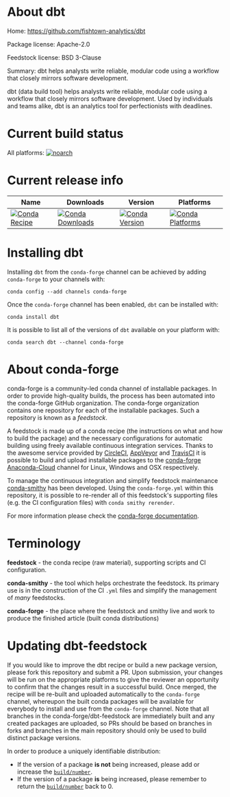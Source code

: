 About dbt
=========

Home: https://github.com/fishtown-analytics/dbt

Package license: Apache-2.0

Feedstock license: BSD 3-Clause

Summary: dbt helps analysts write reliable, modular code using a workflow that closely mirrors software development.

dbt (data build tool) helps analysts write reliable, modular code
using a workflow that closely mirrors software development. Used
by individuals and teams alike, dbt is an analytics tool for
perfectionists with deadlines.


Current build status
====================

All platforms:
[![noarch](https://img.shields.io/circleci/project/github/conda-forge/dbt-feedstock/master.svg?label=noarch)](https://circleci.com/gh/conda-forge/dbt-feedstock)

Current release info
====================

| Name | Downloads | Version | Platforms |
| --- | --- | --- | --- |
| [![Conda Recipe](https://img.shields.io/badge/recipe-dbt-green.svg)](https://anaconda.org/conda-forge/dbt) | [![Conda Downloads](https://img.shields.io/conda/dn/conda-forge/dbt.svg)](https://anaconda.org/conda-forge/dbt) | [![Conda Version](https://img.shields.io/conda/vn/conda-forge/dbt.svg)](https://anaconda.org/conda-forge/dbt) | [![Conda Platforms](https://img.shields.io/conda/pn/conda-forge/dbt.svg)](https://anaconda.org/conda-forge/dbt) |

Installing dbt
==============

Installing `dbt` from the `conda-forge` channel can be achieved by adding `conda-forge` to your channels with:

```
conda config --add channels conda-forge
```

Once the `conda-forge` channel has been enabled, `dbt` can be installed with:

```
conda install dbt
```

It is possible to list all of the versions of `dbt` available on your platform with:

```
conda search dbt --channel conda-forge
```


About conda-forge
=================

conda-forge is a community-led conda channel of installable packages.
In order to provide high-quality builds, the process has been automated into the
conda-forge GitHub organization. The conda-forge organization contains one repository
for each of the installable packages. Such a repository is known as a *feedstock*.

A feedstock is made up of a conda recipe (the instructions on what and how to build
the package) and the necessary configurations for automatic building using freely
available continuous integration services. Thanks to the awesome service provided by
[CircleCI](https://circleci.com/), [AppVeyor](http://www.appveyor.com/)
and [TravisCI](https://travis-ci.org/) it is possible to build and upload installable
packages to the [conda-forge](https://anaconda.org/conda-forge)
[Anaconda-Cloud](http://docs.anaconda.org/) channel for Linux, Windows and OSX respectively.

To manage the continuous integration and simplify feedstock maintenance
[conda-smithy](http://github.com/conda-forge/conda-smithy) has been developed.
Using the ``conda-forge.yml`` within this repository, it is possible to re-render all of
this feedstock's supporting files (e.g. the CI configuration files) with ``conda smithy rerender``.

For more information please check the [conda-forge documentation](https://conda-forge.org/docs/).

Terminology
===========

**feedstock** - the conda recipe (raw material), supporting scripts and CI configuration.

**conda-smithy** - the tool which helps orchestrate the feedstock.
                   Its primary use is in the construction of the CI ``.yml`` files
                   and simplify the management of *many* feedstocks.

**conda-forge** - the place where the feedstock and smithy live and work to
                  produce the finished article (built conda distributions)


Updating dbt-feedstock
======================

If you would like to improve the dbt recipe or build a new
package version, please fork this repository and submit a PR. Upon submission,
your changes will be run on the appropriate platforms to give the reviewer an
opportunity to confirm that the changes result in a successful build. Once
merged, the recipe will be re-built and uploaded automatically to the
`conda-forge` channel, whereupon the built conda packages will be available for
everybody to install and use from the `conda-forge` channel.
Note that all branches in the conda-forge/dbt-feedstock are
immediately built and any created packages are uploaded, so PRs should be based
on branches in forks and branches in the main repository should only be used to
build distinct package versions.

In order to produce a uniquely identifiable distribution:
 * If the version of a package **is not** being increased, please add or increase
   the [``build/number``](http://conda.pydata.org/docs/building/meta-yaml.html#build-number-and-string).
 * If the version of a package **is** being increased, please remember to return
   the [``build/number``](http://conda.pydata.org/docs/building/meta-yaml.html#build-number-and-string)
   back to 0.